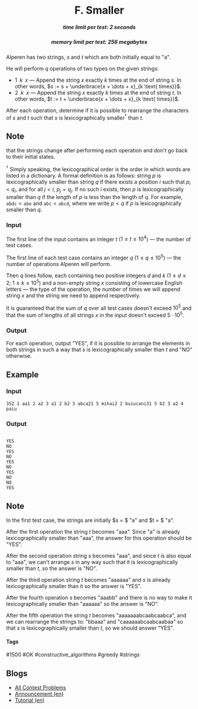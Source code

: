 <h1 style='text-align: center;'> F. Smaller</h1>

<h5 style='text-align: center;'>time limit per test: 2 seconds</h5>
<h5 style='text-align: center;'>memory limit per test: 256 megabytes</h5>

Alperen has two strings, $s$ and $t$ which are both initially equal to "a". 

He will perform $q$ operations of two types on the given strings:

* $1 \;\; k \;\; x$ — Append the string $x$ exactly $k$ times at the end of string $s$. In other words, $s := s + \underbrace{x + \dots + x}_{k \text{ times}}$.
* $2 \;\; k \;\; x$ — Append the string $x$ exactly $k$ times at the end of string $t$. In other words, $t := t + \underbrace{x + \dots + x}_{k \text{ times}}$.

After each operation, determine if it is possible to rearrange the characters of $s$ and $t$ such that $s$ is lexicographically smaller$^{\dagger}$ than $t$.

## Note

 that the strings change after performing each operation and don't go back to their initial states.

$^{\dagger}$ Simply speaking, the lexicographical order is the order in which words are listed in a dictionary. A formal definition is as follows: string $p$ is lexicographically smaller than string $q$ if there exists a position $i$ such that $p_i < q_i$, and for all $j < i$, $p_j = q_j$. If no such $i$ exists, then $p$ is lexicographically smaller than $q$ if the length of $p$ is less than the length of $q$. For example, $\texttt{abdc} < \texttt{abe}$ and $\texttt{abc} < \texttt{abcd}$, where we write $p < q$ if $p$ is lexicographically smaller than $q$.

### Input

The first line of the input contains an integer $t$ ($1 \leq t \leq 10^4$) — the number of test cases.

The first line of each test case contains an integer $q$ $(1 \leq q \leq 10^5)$ — the number of operations Alperen will perform.

Then $q$ lines follow, each containing two positive integers $d$ and $k$ ($1 \leq d \leq 2$; $1 \leq k \leq 10^5$) and a non-empty string $x$ consisting of lowercase English letters — the type of the operation, the number of times we will append string $x$ and the string we need to append respectively.

It is guaranteed that the sum of $q$ over all test cases doesn't exceed $10^5$ and that the sum of lengths of all strings $x$ in the input doesn't exceed $5 \cdot 10^5$.

### Output

For each operation, output "YES", if it is possible to arrange the elements in both strings in such a way that $s$ is lexicographically smaller than $t$ and "NO" otherwise.

## Example

### Input


```text
352 1 aa1 2 a2 3 a1 2 b2 3 abca21 5 mihai2 2 buiucani31 5 b2 3 a2 4 paiu
```
### Output

```text

YES
NO
YES
NO
YES
NO
YES
NO
NO
YES

```
## Note

In the first test case, the strings are initially $s = $ "a" and $t = $ "a". 

After the first operation the string $t$ becomes "aaa". Since "a" is already lexicographically smaller than "aaa", the answer for this operation should be "YES".

After the second operation string $s$ becomes "aaa", and since $t$ is also equal to "aaa", we can't arrange $s$ in any way such that it is lexicographically smaller than $t$, so the answer is "NO".

After the third operation string $t$ becomes "aaaaaa" and $s$ is already lexicographically smaller than it so the answer is "YES".

After the fourth operation $s$ becomes "aaabb" and there is no way to make it lexicographically smaller than "aaaaaa" so the answer is "NO".

After the fifth operation the string $t$ becomes "aaaaaaabcaabcaabca", and we can rearrange the strings to: "bbaaa" and "caaaaaabcaabcaabaa" so that $s$ is lexicographically smaller than $t$, so we should answer "YES". 



#### Tags 

#1500 #OK #constructive_algorithms #greedy #strings 

## Blogs
- [All Contest Problems](../Codeforces_Round_827_(Div._4).md)
- [Announcement (en)](../blogs/Announcement_(en).md)
- [Tutorial (en)](../blogs/Tutorial_(en).md)
